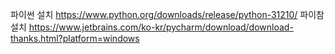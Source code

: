 파이썬 설치 https://www.python.org/downloads/release/python-31210/
파이참 설치 https://www.jetbrains.com/ko-kr/pycharm/download/download-thanks.html?platform=windows

